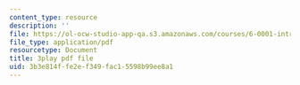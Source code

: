 ```yaml
---
content_type: resource
description: ''
file: https://ol-ocw-studio-app-qa.s3.amazonaws.com/courses/6-0001-introduction-to-computer-science-and-programming-in-python-fall-2016/3b3e814ffe2ef349fac15598b99ee8a1_F-_PKUUM-qY.pdf
file_type: application/pdf
resourcetype: Document
title: 3play pdf file
uid: 3b3e814f-fe2e-f349-fac1-5598b99ee8a1
---
```

